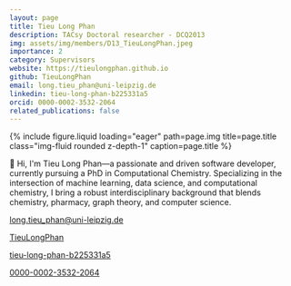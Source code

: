 ```yaml
---
layout: page
title: Tieu Long Phan
description: TACsy Doctoral researcher - DCQ2013
img: assets/img/members/D13_TieuLongPhan.jpeg
importance: 2
category: Supervisors
website: https://tieulongphan.github.io
github: TieuLongPhan
email: long.tieu_phan@uni-leipzig.de
linkedin: tieu-long-phan-b225331a5
orcid: 0000-0002-3532-2064
related_publications: false
---
```


<div class="row">
    <div class="col-sm-2"></div>
    <div class="col-sm mt-3 mt-md-0">
        {% include figure.liquid loading="eager" path=page.img title=page.title class="img-fluid rounded z-depth-1" caption=page.title %}
    </div>
    <div class="col-sm-2"></div>
</div>

👋 Hi, I'm Tieu Long Phan—a passionate and driven software developer, currently pursuing a PhD in Computational Chemistry. Specializing in the intersection of machine learning, data science, and computational chemistry, I bring a robust interdisciplinary background that blends chemistry, pharmacy, graph theory, and computer science.

<a href="mailto:long.tieu_phan@uni-leipzig.de" title="email"><i class="fa-solid fa-envelope"></i> long.tieu_phan@uni-leipzig.de</a>

<a href="https://github.com/TieuLongPhan" title="GitHub"><i class="fa-brands fa-github"></i> TieuLongPhan</a>

<a href="https://www.linkedin.com/in/tieu-long-phan-b225331a5/" title="LinkedIn"><i class="fa-brands fa-linkedin"></i> tieu-long-phan-b225331a5</a>

<a href="https://orcid.org/0000-0002-3532-2064" title="ORCID"><i class="ai ai-orcid"></i> 0000-0002-3532-2064</a>

